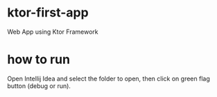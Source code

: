 # ktor-first-app
Web App using Ktor Framework

# how to run
Open Intellij Idea and select the folder to open, then click on green flag button (debug or run).
